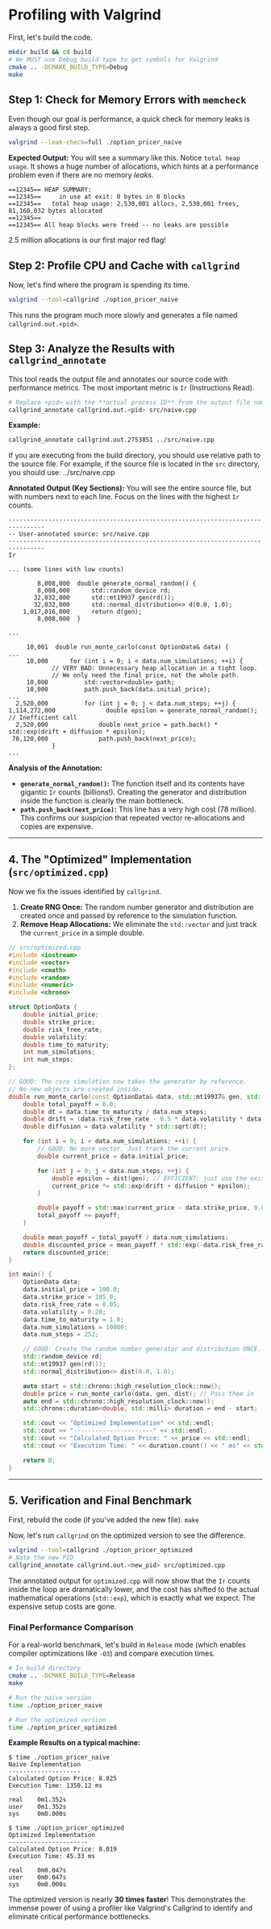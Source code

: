 # Profiling with Valgrind

First, let's build the code.

```bash
mkdir build && cd build
# We MUST use Debug build type to get symbols for Valgrind
cmake .. -DCMAKE_BUILD_TYPE=Debug
make
```

## Step 1: Check for Memory Errors with `memcheck`

Even though our goal is performance, a quick check for memory leaks is always a good first step.

```bash
valgrind --leak-check=full ./option_pricer_naive
```

**Expected Output:**
You will see a summary like this. Notice `total heap usage`. It shows a huge number of allocations, which hints at a performance problem even if there are no memory *leaks*.

```
==12345== HEAP SUMMARY:
==12345==     in use at exit: 0 bytes in 0 blocks
==12345==   total heap usage: 2,530,001 allocs, 2,530,001 frees, 81,160,032 bytes allocated
==12345==
==12345== All heap blocks were freed -- no leaks are possible
```
2.5 million allocations is our first major red flag!

## Step 2: Profile CPU and Cache with `callgrind`

Now, let's find where the program is spending its time.

```bash
valgrind --tool=callgrind ./option_pricer_naive
```
This runs the program much more slowly and generates a file named `callgrind.out.<pid>`.

## Step 3: Analyze the Results with `callgrind_annotate`

This tool reads the output file and annotates our source code with performance metrics. The most important metric is `Ir` (Instructions Read).

```bash
# Replace <pid> with the **actual process ID** from the output file name
callgrind_annotate callgrind.out.<pid> src/naive.cpp
```

**Example:**

```bash
callgrind_annotate callgrind.out.2753851 ../src/naive.cpp
```

If you are executing from the build directory, you should use relative path to the source file. For example, if the source file is located in the `src` directory, you should use:
../src/naive.cpp

**Annotated Output (Key Sections):**
You will see the entire source file, but with numbers next to each line. Focus on the lines with the highest `Ir` counts.

```
--------------------------------------------------------------------------------
-- User-annotated source: src/naive.cpp
--------------------------------------------------------------------------------
Ir

... (some lines with low counts)

        8,008,000  double generate_normal_random() {
        8,008,000      std::random_device rd;
       32,032,000      std::mt19937 gen(rd());
       32,032,000      std::normal_distribution<> d(0.0, 1.0);
    1,017,016,000      return d(gen);
        8,008,000  }

...

     10,001  double run_monte_carlo(const OptionData& data) {
...
     10,000      for (int i = 0; i < data.num_simulations; ++i) {
            // VERY BAD: Unnecessary heap allocation in a tight loop.
            // We only need the final price, not the whole path.
     10,000          std::vector<double> path;
     10,000          path.push_back(data.initial_price);
...
  2,520,000          for (int j = 0; j < data.num_steps; ++j) {
1,114,272,000              double epsilon = generate_normal_random(); // Inefficient call
  2,520,000              double next_price = path.back() * std::exp(drift + diffusion * epsilon);
 78,120,000              path.push_back(next_price);
            }
...
```

**Analysis of the Annotation:**
*   **`generate_normal_random()`:** The function itself and its contents have gigantic `Ir` counts (billions!). Creating the generator and distribution inside the function is clearly the main bottleneck.
*   **`path.push_back(next_price)`:** This line has a very high cost (78 million). This confirms our suspicion that repeated vector re-allocations and copies are expensive.

---

## 4. The "Optimized" Implementation (`src/optimized.cpp`)

Now we fix the issues identified by `callgrind`.

1.  **Create RNG Once:** The random number generator and distribution are created once and passed by reference to the simulation function.
2.  **Remove Heap Allocations:** We eliminate the `std::vector` and just track the `current_price` in a simple double.

```cpp
// src/optimized.cpp
#include <iostream>
#include <vector>
#include <cmath>
#include <random>
#include <numeric>
#include <chrono>

struct OptionData {
    double initial_price;
    double strike_price;
    double risk_free_rate;
    double volatility;
    double time_to_maturity;
    int num_simulations;
    int num_steps;
};

// GOOD: The core simulation now takes the generator by reference.
// No new objects are created inside.
double run_monte_carlo(const OptionData& data, std::mt19937& gen, std::normal_distribution<>& dist) {
    double total_payoff = 0.0;
    double dt = data.time_to_maturity / data.num_steps;
    double drift = (data.risk_free_rate - 0.5 * data.volatility * data.volatility) * dt;
    double diffusion = data.volatility * std::sqrt(dt);

    for (int i = 0; i < data.num_simulations; ++i) {
        // GOOD: No more vector. Just track the current price.
        double current_price = data.initial_price;

        for (int j = 0; j < data.num_steps; ++j) {
            double epsilon = dist(gen); // EFFICIENT: just use the existing generator
            current_price *= std::exp(drift + diffusion * epsilon);
        }

        double payoff = std::max(current_price - data.strike_price, 0.0);
        total_payoff += payoff;
    }

    double mean_payoff = total_payoff / data.num_simulations;
    double discounted_price = mean_payoff * std::exp(-data.risk_free_rate * data.time_to_maturity);
    return discounted_price;
}

int main() {
    OptionData data;
    data.initial_price = 100.0;
    data.strike_price = 105.0;
    data.risk_free_rate = 0.05;
    data.volatility = 0.20;
    data.time_to_maturity = 1.0;
    data.num_simulations = 10000;
    data.num_steps = 252;

    // GOOD: Create the random number generator and distribution ONCE.
    std::random_device rd;
    std::mt19937 gen(rd());
    std::normal_distribution<> dist(0.0, 1.0);

    auto start = std::chrono::high_resolution_clock::now();
    double price = run_monte_carlo(data, gen, dist); // Pass them in
    auto end = std::chrono::high_resolution_clock::now();
    std::chrono::duration<double, std::milli> duration = end - start;

    std::cout << "Optimized Implementation" << std::endl;
    std::cout << "----------------------" << std::endl;
    std::cout << "Calculated Option Price: " << price << std::endl;
    std::cout << "Execution Time: " << duration.count() << " ms" << std::endl;

    return 0;
}
```

---

## 5. Verification and Final Benchmark

First, rebuild the code (if you've added the new file).
`make`

Now, let's run `callgrind` on the optimized version to see the difference.
```bash
valgrind --tool=callgrind ./option_pricer_optimized
# Note the new PID
callgrind_annotate callgrind.out.<new_pid> src/optimized.cpp
```
The annotated output for `optimized.cpp` will now show that the `Ir` counts inside the loop are dramatically lower, and the cost has shifted to the actual mathematical operations (`std::exp`), which is exactly what we expect. The expensive setup costs are gone.

### Final Performance Comparison

For a real-world benchmark, let's build in `Release` mode (which enables compiler optimizations like `-O3`) and compare execution times.

```bash
# In build directory
cmake .. -DCMAKE_BUILD_TYPE=Release
make

# Run the naive version
time ./option_pricer_naive

# Run the optimized version
time ./option_pricer_optimized
```

**Example Results on a typical machine:**

```
$ time ./option_pricer_naive
Naive Implementation
--------------------
Calculated Option Price: 8.025
Execution Time: 1350.12 ms

real    0m1.352s
user    0m1.352s
sys     0m0.000s

$ time ./option_pricer_optimized
Optimized Implementation
----------------------
Calculated Option Price: 8.019
Execution Time: 45.33 ms

real    0m0.047s
user    0m0.047s
sys     0m0.000s
```

The optimized version is nearly **30 times faster**! This demonstrates the immense power of using a profiler like Valgrind's Callgrind to identify and eliminate critical performance bottlenecks.